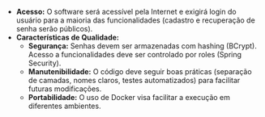 - **Acesso:** O software será acessível pela Internet e exigirá login do usuário para a maioria das funcionalidades (cadastro e recuperação de senha serão públicos).
- **Características de Qualidade:**
    - **Segurança:** Senhas devem ser armazenadas com hashing (BCrypt). Acesso a funcionalidades deve ser controlado por roles (Spring Security). 
    - **Manutenibilidade:** O código deve seguir boas práticas (separação de camadas, nomes claros, testes automatizados) para facilitar futuras modificações.
    - **Portabilidade:** O uso de Docker visa facilitar a execução em diferentes ambientes.